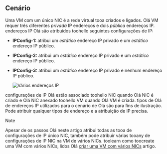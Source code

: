 ## <a name="scenario"></a>Cenário
Uma VM com um único NIC é a rede virtual tooa criados e ligados. Olá VM requer três diferentes *privada* IP endereços e dois *pública* endereços IP. endereços IP Olá são atribuídos toohello seguintes configurações de IP:

* **IPConfig-1:** atribui um *estático* endereço IP privado e um *estático* endereço IP público.
* **IPConfig-2:** atribui um *estático* endereço IP privado e um *estático* endereço IP público.
* **IPConfig-3:** atribui um *estático* endereço IP privado e nenhum endereço IP público.
  
    ![Vários endereços IP](./media/virtual-network-multiple-ip-addresses-scenario/multiple-ipconfigs.png)

configurações de IP Olá estão associado toohello NIC quando Olá NIC é criado e Olá NIC anexado toohello VM quando Olá VM é criada. tipos de Olá de endereços IP utilizados para o cenário de Olá são para fins de ilustração. Pode atribuir qualquer tipos de endereço e a atribuição de IP precisa.

> [!NOTE]
> Apesar de os passos Olá neste artigo atribui todas as tooa de configurações de IP único NIC, também pode atribuir várias tooany de configurações de IP NIC na VM de vários NICs. toolearn como toocreate uma VM com vários NICs, lidos Olá [criar uma VM com vários NICs](../articles/virtual-network/virtual-network-deploy-multinic-arm-ps.md) artigo.

